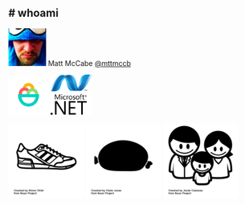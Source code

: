 ## # whoami

<img src="../assets/profile.png" height="75" class="plain vmiddle" /> Matt McCabe <a href="https://twitter.com/mttmccb">@mttmccb</a>


<img src="../assets/SorbetIcon.png" height="80" class="plain" /> <img src="../assets/microsoftnetlogo.png" height="80" class="plain" /> 

<img src="../assets/running-shoe.png" height="150" class="plain" /> <img src="../assets/haggis.png" height="150" class="plain" /> <img src="../assets/family.png" height="150" class="plain" />
